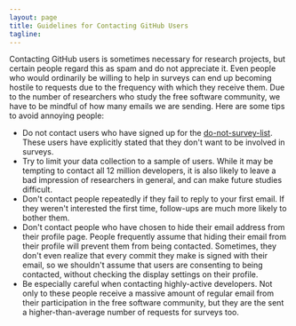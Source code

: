 ```yaml
---
layout: page
title: Guidelines for Contacting GitHub Users
tagline:
---
```


Contacting GitHub users is sometimes necessary for research projects, but certain people regard this as spam and do not appreciate it. Even people who would ordinarily be willing to help in surveys can end up becoming hostile to requests due to the frequency with which they receive them. Due to the number of researchers who study the free software community, we have to be mindful of how many emails we are sending. Here are some tips to avoid annoying people:

- Do not contact users who have signed up for the [do-not-survey-list](https://github.com/slang800/do-not-survey-list). These users have explicitly stated that they don't want to be involved in surveys.
- Try to limit your data collection to a sample of users. While it may be tempting to contact all 12 million developers, it is also likely to leave a bad impression of researchers in general, and can make future studies difficult.
- Don't contact people repeatedly if they fail to reply to your first email. If they weren't interested the first time, follow-ups are much more likely to bother them.
- Don't contact people who have chosen to hide their email address from their profile page. People frequently assume that hiding their email from their profile will prevent them from being contacted. Sometimes, they don't even realize that every commit they make is signed with their email, so we shouldn't assume that users are consenting to being contacted, without checking the display settings on their profile.
- Be especially careful when contacting highly-active developers. Not only to these people receive a massive amount of regular email from their participation in the free software community, but they are the sent a higher-than-average number of requests for surveys too.
